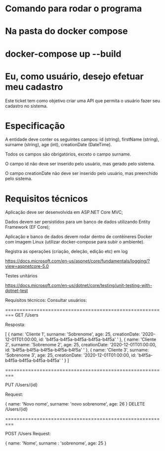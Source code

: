 # Comando para rodar o programa
# Na pasta do docker compose
# docker-compose up --build
# Eu, como usuário, desejo efetuar meu cadastro

Este ticket tem como objetivo criar uma API que permita o usuário fazer seu cadastro no sistema.

# Especificação
A entidade deve conter os seguintes campos: id (string), firstName (string), surname (string), age (int), creationDate (DateTime).

Todos os campos são obrigatórios, exceto o campo surname.

O campo id não deve ser inserido pelo usuário, mas gerado pelo sistema.

O campo creationDate não deve ser inserido pelo usuário, mas preenchido pelo sistema.

# Requisitos técnicos
Aplicação deve ser desenvolvida em ASP.NET Core MVC;

Dados devem ser persistidos para um banco de dados utilizando Entity Framework (EF Core);

Aplicação e banco de dados devem rodar dentro de contêineres Docker com imagem Linux (utilizar docker-compose para subir o ambiente).

Registra as operações (criação, deleção, edição etc) em log

https://docs.microsoft.com/en-us/aspnet/core/fundamentals/logging/?view=aspnetcore-5.0

Testes unitários

https://docs.microsoft.com/en-us/dotnet/core/testing/unit-testing-with-dotnet-test

Requisitos técnicos:
Consultar usuários:

=========================================================
GET /Users

Resposta:

[
{ name: 'Cliente 1', surname: 'Sobrenome', age: 25, creationDate: '2020-12-01T01:00:00, id: 'b4f5a-b4f5a-b4f5a-b4f5a-b4f5a' ' },
{ name: 'Cliente 2', surname: 'Sobrenome 2', age: 25, creationDate: '2020-12-01T01:00:00, id: 'b4f5a-b4f5a-b4f5a-b4f5a-b4f5a' ' },
{ name: 'Cliente 3', surname: 'Sobrenome 3', age: 25, creationDate: '2020-12-01T01:00:00, id: 'b4f5a-b4f5a-b4f5a-b4f5a-b4f5a' ' }
]

=========================================================

PUT /Users/{id}

Request:

{
name: 'Novo nome',
surname: 'novo sobrenome',
age: 26
}
DELETE /Users/{id}

=========================================================

POST /Users
Request:

{
name: 'Nome',
surname : 'sobrenome',
age: 25
}